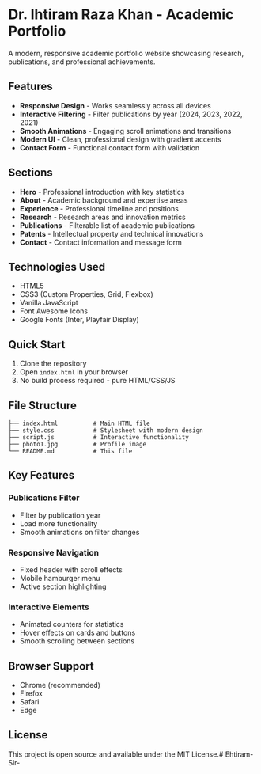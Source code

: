 # Dr. Ihtiram Raza Khan - Academic Portfolio

A modern, responsive academic portfolio website showcasing research, publications, and professional achievements.

## Features

- **Responsive Design** - Works seamlessly across all devices
- **Interactive Filtering** - Filter publications by year (2024, 2023, 2022, 2021)
- **Smooth Animations** - Engaging scroll animations and transitions
- **Modern UI** - Clean, professional design with gradient accents
- **Contact Form** - Functional contact form with validation

## Sections

- **Hero** - Professional introduction with key statistics
- **About** - Academic background and expertise areas
- **Experience** - Professional timeline and positions
- **Research** - Research areas and innovation metrics
- **Publications** - Filterable list of academic publications
- **Patents** - Intellectual property and technical innovations
- **Contact** - Contact information and message form

## Technologies Used

- HTML5
- CSS3 (Custom Properties, Grid, Flexbox)
- Vanilla JavaScript
- Font Awesome Icons
- Google Fonts (Inter, Playfair Display)

## Quick Start

1. Clone the repository
2. Open `index.html` in your browser
3. No build process required - pure HTML/CSS/JS

## File Structure

```
├── index.html          # Main HTML file
├── style.css           # Stylesheet with modern design
├── script.js           # Interactive functionality
├── photo1.jpg          # Profile image
└── README.md           # This file
```

## Key Features

### Publications Filter
- Filter by publication year
- Load more functionality
- Smooth animations on filter changes

### Responsive Navigation
- Fixed header with scroll effects
- Mobile hamburger menu
- Active section highlighting

### Interactive Elements
- Animated counters for statistics
- Hover effects on cards and buttons
- Smooth scrolling between sections

## Browser Support

- Chrome (recommended)
- Firefox
- Safari
- Edge

## License

This project is open source and available under the MIT License.#   E h t i r a m - S i r -  
 